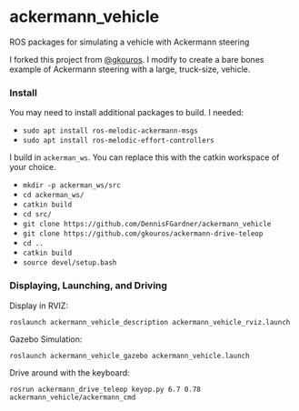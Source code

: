 ackermann_vehicle
=================

ROS packages for simulating a vehicle with Ackermann steering

I forked this project from [@gkouros](https://github.com/gkouros/ackermann_vehicle). I modify to create a bare bones example of Ackermann steering with a large, truck-size, vehicle.

### Install
You may need to install additional packages to build. I needed: 

- `sudo apt install ros-melodic-ackermann-msgs`
- `sudo apt install ros-melodic-effort-controllers`

I build in `ackerman_ws`. You can replace this with the catkin workspace of your choice. 

- `mkdir -p ackerman_ws/src`
- `cd ackerman_ws/`
- `catkin build`
- `cd src/`
- `git clone https://github.com/DennisFGardner/ackermann_vehicle`
- `git clone https://github.com/gkouros/ackermann-drive-teleop`
- `cd ..`
- `catkin build`
- `source devel/setup.bash`

### Displaying, Launching, and Driving 

Display in RVIZ:

`roslaunch ackermann_vehicle_description ackermann_vehicle_rviz.launch`

Gazebo Simulation: 

`roslaunch ackermann_vehicle_gazebo ackermann_vehicle.launch`

Drive around with the keyboard: 

`rosrun ackermann_drive_teleop keyop.py 6.7 0.78 ackermann_vehicle/ackermann_cmd`